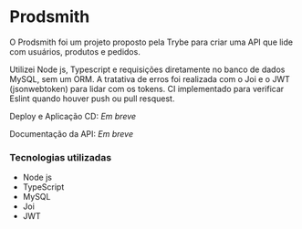 # Prodsmith

O Prodsmith foi um projeto proposto pela Trybe para criar uma API que lide com usuários, produtos e pedidos. 

Utilizei Node js, Typescript e requisições diretamente no banco de dados MySQL, sem um ORM. A tratativa de erros foi realizada com o Joi e o JWT (jsonwebtoken) para lidar com os tokens. CI implementado para verificar Eslint quando houver push ou pull resquest.

Deploy e Aplicação CD: _Em breve_

Documentação da API: _Em breve_

### Tecnologias utilizadas

- Node js
- TypeScript
- MySQL
- Joi
- JWT

